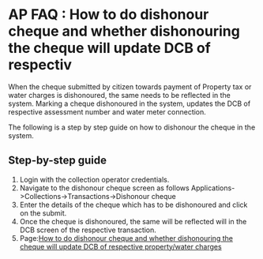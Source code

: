 # AP FAQ : How to do dishonour cheque and whether dishonouring the cheque will update DCB of respectiv

When the cheque submitted by citizen towards payment of Property tax or water charges is dishonoured, the same needs to be reflected in the system. Marking a cheque dishonoured in the system, updates the DCB of respective assessment number and water meter connection.

The following is a step by step guide on how to dishonour the cheque in the system.

## Step-by-step guide <a id="HowtododishonourchequeandwhetherdishonouringthechequewillupdateDCBofrespectiveproperty/watercharges-Step-by-stepguide"></a>

1. Login with the collection operator credentials.
2. Navigate to the dishonour cheque screen as follows Applications-&gt;Collections-&gt;Transactions-&gt;Dishonour cheque
3. Enter the details of the cheque which has to be dishonoured and click on the submit.
4. Once the cheque is dishonoured, the same will be reflected will in the DCB screen of the respective transaction.
5. Page:[How to do dishonour cheque and whether dishonouring the cheque will update DCB of respective property/water charges](https://digit-discuss.atlassian.net/wiki/spaces/EUF/pages/edit/47579313?draftId=47808603&draftShareId=583a648b-ea76-4d0f-8719-905b90736db3&)

